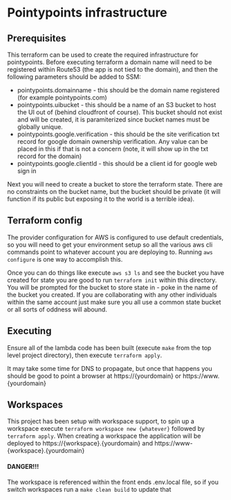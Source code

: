 # Pointypoints infrastructure

## Prerequisites

This terraform can be used to create the required infrastructure for pointypoints. Before executing terraform a domain name will need to be registered within Route53 (the app is not tied to the domain), and then the following parameters should be added to SSM:

* pointypoints.domainname - this should be the domain name registered (for example pointypoints.com)
* pointypoints.uibucket - this should be a name of an S3 bucket to host the UI out of (behind cloudfront of course). This bucket should not exist and will be created, it is paramiterized since bucket names must be globally unique.
* pointypoints.google.verification - this should be the site verification txt record for google domain ownership verification. Any value can be placed in this if that is not a concern (note, it will show up in the txt record for the domain)
* pointypoints.google.clientId - this should be a client id for google web sign in

Next you will need to create a bucket to store the terraform state. There are no constraints on the bucket name, but the bucket should be private (it will function if its public but exposing it to the world is a terrible idea).

## Terraform config

The provider configuration for AWS is configured to use default credentials, so you will need to get your environment setup so all the various aws cli commands point to whatever account you are deploying to. Running `aws configure` is one way to accomplish this. 

Once you can do things like execute `aws s3 ls` and see the bucket you have created for state you are good to run `terraform init` within this directory. You will be prompted for the bucket to store state in - poke in the name of the bucket you created. If you are collaborating with any other individuals within the same account just make sure you all use a common state bucket or all sorts of oddness will abound.

## Executing

Ensure all of the lambda code has been built (execute `make` from the top level project directory), then execute `terraform apply`.

It may take some time for DNS to propagate, but once that happens you should be good to point a browser at https://{yourdomain} or https://www.{yourdomain}

## Workspaces

This project has been setup with workspace support, to spin up a workspace execute `terraform workspace new {whatever}` followed by `terraform apply`. When creating a workspace the application will be deployed to https://{workspace}.{yourdomain} and https://www-{workspace}.{yourdomain}

#### DANGER!!!

The workspace is referenced within the front ends .env.local file, so if you switch workspaces run a `make clean build` to
update that
